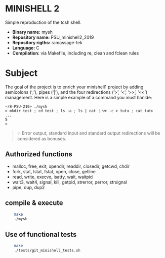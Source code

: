 # MINISHELL 2

Simple reproduction of the tcsh shell.

- **Binary name:** mysh
- **Repository name:** PSU_minishell2_2019
- **Repository rigths:** ramassage-tek
- **Language:** C
- **Compilation:** via Makefile, including re, clean and fclean rules

# Subject

The goal of the project is to enrich your minishell1 project by adding semicolons (‘;’), pipes (‘|’), and the four redirections (‘>’, ‘<’, ‘>>’, ‘<<’) management.
Here is a simple example of a command you must hanlde:

```
∼/B-PSU-210> ./mysh
> mkdir test ; cd test ; ls -a ; ls | cat | wc -c > tutu ; cat tutu
...
5
>
```

> :bulb: Error output, standard input and standard output redirections will be considered as bonuses.

## Authorized functions

- malloc, free, exit, opendir, readdir, closedir, getcwd, chdir
- fork, stat, lstat, fstat, open, close, getline
- read, write, execve, isatty, wait, waitpid
- wait3, wait4, signal, kill, getpid, strerror, perror, strsignal
- pipe, dup, dup2

## compile & execute

```sh
    make
    ./mysh
```
## Use of functional tests

```sh
    make
    ./tests/git_minishell_tests.sh
```